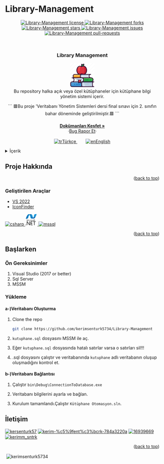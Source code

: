 # Library-Management


<div id="top"></div>

<p align="center">
<a href="https://github.com/kerimsenturk5734/Library-Management/blob/main/LICENSE.md" target="blank">
<img src="https://img.shields.io/github/license/kerimsenturk5734/Library-Management? style=flat-square" alt="Library-Management license" />
</a>
<a href="https://github.com/kerimsenturk5734/Library-Management/fork" target="blank">
<img src="https://img.shields.io/github/forks/kerimsenturk5734/Library-Management?style=flat-square" alt="Library-Management forks"/>
</a>
<a href="https://github.com/kerimsenturk5734/Library-Management/stargazers" target="blank">
<img src="https://img.shields.io/github/stars/kerimsenturk5734/Library-Management?style=flat-square" alt="Library-Management stars"/>
</a>
<a href="https://github.com/kerimsenturk5734/Library-Management/issues" target="blank">
<img src="https://img.shields.io/github/issues/kerimsenturk5734/Library-Management?style=flat-square" alt="Library-Management issues"/>
</a>
<a href="https://github.com/kerimsenturk5734/Library-Management/pulls" target="blank">
<img src="https://img.shields.io/github/issues-pr/kerimsenturk5734/Library-Management?style=flat-square" alt="Library-Management pull-requests"/>
</a>
</p>


<!-- PROJECT LOGO -->
<br />
<div align="center">
  
  <h3 align="center">Library Management</h3>

  <p align="center">
    <a href="https://github.com/kerimsenturk5734/Library-Management">
    <img src="https://raw.githubusercontent.com/kerimsenturk5734/Library-Management/main/bin/Debug/books-128.ico" alt="Logo" width="80" height="80">
      <br/>
    </a>
     Bu repository halka açık veya özel kütüphaneler için kütüphane bilgi yönetim sistemi içerir.
    <br/>
    <div>
      ```
        🟥Bu proje 'Veritabanı Yönetim Sistemleri dersi final sınavı için 2. sınıfın bahar döneminde geliştirilmiştir.🟥
      ```
    <div/>
    <br />
    <a href="https://github.com/kerimsenturk5734/Library-Management"><strong>Dokümanları Keşfet »</strong></a>
        <br/>
   ·<a href="https://github.com/kerimsenturk5734/Library-Management/issues">Bug Rapor Et</a>·
      <br/>
      <br/>
    <a href="https://github.com/kerimsenturk5734/Library-Management/blob/main/README-tr.md" target="_blank" rel="noreferrer"> 
      <img src="https://emojigraph.org/media/twitter/flag-turkey_1f1f9-1f1f7.png" alt="tr" width="30" height="30"/>Türkçe
    </a> &nbsp;&nbsp;&nbsp;&nbsp;&nbsp;&nbsp;
      <a href="https://github.com/kerimsenturk5734/Library-Management/blob/main/README.md" target="_blank" rel="noreferrer"> 
      <img src="https://preview.redd.it/68cdrlhal0hz.png?auto=webp&s=a7e6c8f70065646b72d45fc6ba12c6bb9bf56923" alt="en" width="30" height="20"/>English
    </a>  
  </p>
</div>



<!-- TABLE OF CONTENTS -->
<div align="left">
    <details>
      <summary>İçerik</summary>
      <ol>
        <li>
          <a href="#Proje-Hakkında">Proje Hakkında</a>
          <ul>
            <li><a href="#Geliştirilen-Araçlar">Geliştirilen Araçlar</a></li>
          </ul>
        </li>
        <li>
          <a href="#başlarken">Başlarken</a>
          <ul>
            <li><a href="#Ön-Gereksinimler">Ön Gereksinimler</a></li>
            <li><a href="#yükleme">Yükleme</a></li>
          </ul>
        </li>
        <li><a href="#iletişim">İletişim</a></li>
      </ol>
    </details>
<div/>



<!-- ABOUT THE PROJECT -->
## Proje Hakkında

<!--projeyi anlat gif olarak kullanımını göster-->
<p align="right">(<a href="#top">back to top</a>)</p>



### Geliştirilen Araçlar

* [VS 2022](https://visualstudio.microsoft.com/tr/vs/)
* [IconFinder](https://www.iconfinder.com/)
<p align="left"> 
  <a href="https://www.w3schools.com/cs/" target="_blank" rel="noreferrer"> <img src="https://cdn-icons-png.flaticon.com/512/6132/6132221.png" alt="csharp" width="40" height="40"/> </a> <a href="https://dotnet.microsoft.com/" target="_blank" rel="noreferrer"> <img src="https://raw.githubusercontent.com/devicons/devicon/master/icons/dot-net/dot-net-original-wordmark.svg" alt="dotnet" width="40" height="40"/> </a> <a href="https://www.microsoft.com/en-us/sql-server" target="_blank" rel="noreferrer"> <img src="https://cdn-icons-png.flaticon.com/512/5968/5968364.png" alt="mssql" width="40" height="40"/> </a>
    </p>
<p align="right">(<a href="#top">back to top</a>)</p>



<!-- GETTING STARTED -->
## Başlarken

### Ön Gereksinimler

1. Visual Studio (2017 or better)
2. Sql Server
3. MSSM

### Yükleme

  #### a-)Veritabanı Oluşturma
1. Clone the repo
   ```sh
   git clone https://github.com/kerimsenturk5734/Library-Management
   ```
2. ```kutuphane.sql``` dosyasını MSSM ile aç.
   
3. Eğer ```kutuphane.sql``` dosyasında hatalı satırlar varsa o satırları sil!!!
  
4. .sql dosyasını çalıştır ve veritabanında ```kutuphane``` adlı veritabanın oluşup oluşmadığını kontrol et.
  
  #### b-)Veritabanı Bağlantısı
1. Çalıştır ```bin\Debug\ConnectionToDatabase.exe ``` 
  
2. Veritabanı bilgilerini ayarla ve bağlan.
   
3. Kurulum tamamlandı.Çalıştır ```Kütüphane Otomasyon.sln```.
  



<!-- CONTACT -->
## İletişim

<p align="left">
<a href="https://twitter.com/kersenturk57" target="blank"><img align="center" src="https://raw.githubusercontent.com/rahuldkjain/github-profile-readme-generator/master/src/images/icons/Social/twitter.svg" alt="kersenturk57" height="30" width="40" /></a>
<a href="https://www.linkedin.com/in/kerim-%c5%9fent%c3%bcrk-784a3220a/" target="blank"><img align="center" src="https://raw.githubusercontent.com/rahuldkjain/github-profile-readme-generator/master/src/images/icons/Social/linked-in-alt.svg" alt="kerim-%c5%9fent%c3%bcrk-784a3220a" height="30" width="40" /></a>
<a href="https://stackoverflow.com/users/16939669" target="blank"><img align="center" src="https://raw.githubusercontent.com/rahuldkjain/github-profile-readme-generator/master/src/images/icons/Social/stack-overflow.svg" alt="16939669" height="30" width="40" /></a>
<a href="https://www.instagram.com/kerimm_sntrk/" target="blank"><img align="center" src="https://raw.githubusercontent.com/rahuldkjain/github-profile-readme-generator/master/src/images/icons/Social/instagram.svg" alt="kerimm_sntrk" height="30" width="40" /></a>
</p>

<p align="right">(<a href="#top">back to top</a>)</p>

<p>&nbsp;<img align="center" src="https://github-readme-stats.vercel.app/api?username=kerimsenturk5734&show_icons=true&locale=en" alt="kerimsenturk5734" /></p>



